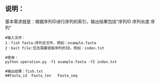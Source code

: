 ## 说明：

基本需求就是：根据序列ID进行序列的索引，输出结果包括“序列ID	序列长度	序列”


```
#输入文件：
1：fish fasta:序列总文件，例如：example.fasta
2：bait file:包含需要提取序列的ID，例如：index.txt

#使用：
python operation.py -f1 example.fasta -f2 index.txt

#输出结果：fish.txt
##Fasta_id	Fasta_len	Fasta_seq
```
